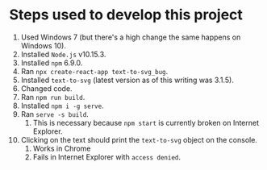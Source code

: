 # Steps used to develop this project
1. Used Windows 7 (but there's a high change the same happens on Windows 10).
2. Installed `Node.js` v10.15.3.
3. Installed `npm` 6.9.0.
4. Ran `npx create-react-app text-to-svg_bug`.
5. Installed `text-to-svg` (latest version as of this writing was 3.1.5).
6. Changed code.
7. Ran `npm run build`.
8. Installed `npm i -g serve`.
9. Ran `serve -s build`.
   1. This is necessary because `npm start` is currently broken on Internet Explorer.
10. Clicking on the text should print the `text-to-svg` object on the console.
    1. Works in Chrome
    2. Fails in Internet Explorer with `access denied`.
